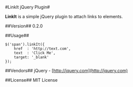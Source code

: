 #LinkIt jQuery Plugin#

**LinkIt** is a simple jQuery plugin to attach links to elements.

##Version##
0.2.0

##Usage##

    $('span').linkIt({
		href  : 'http://text.com',
		text  : 'Click Me',
		target: '_blank'
	});

##Vendors##
jQuery - [http://jquery.com](http://jquery.com)

##License##
MIT License
